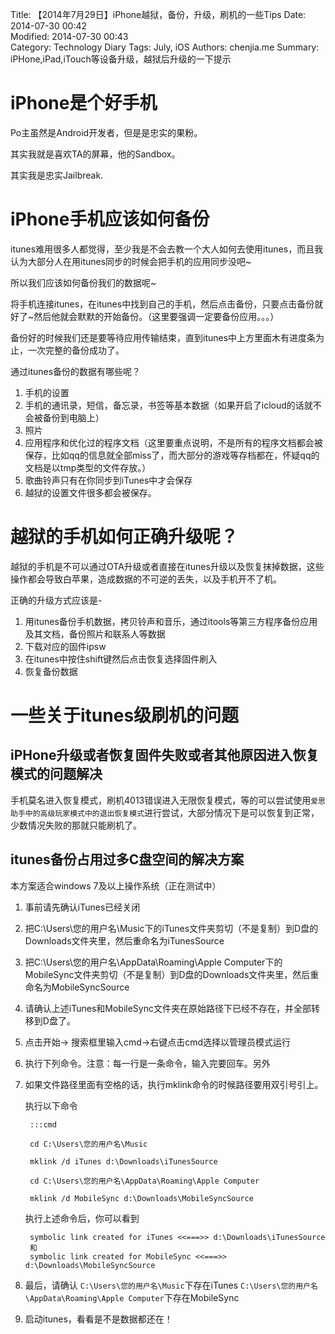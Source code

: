 Title: 【2014年7月29日】iPhone越狱，备份，升级，刷机的一些Tips
Date: 2014-07-30 00:42  
Modified: 2014-07-30 00:43  
Category: Technology Diary
Tags: July, iOS
Authors: chenjia.me
Summary: iPHone,iPad,iTouch等设备升级，越狱后升级的一下提示

# iPhone是个好手机 #
Po主虽然是Android开发者，但是是忠实的果粉。

其实我就是喜欢TA的屏幕，他的Sandbox。

其实我是忠实Jailbreak.

# iPhone手机应该如何备份 #
itunes难用很多人都觉得，至少我是不会去教一个大人如何去使用itunes，而且我认为大部分人在用itunes同步的时候会把手机的应用同步没吧~

所以我们应该如何备份我们的数据呢~

将手机连接itunes，在itunes中找到自己的手机，然后点击备份，只要点击备份就好了~然后他就会默默的开始备份。（这里要强调一定要备份应用。。。）

备份好的时候我们还是要等待应用传输结束，直到itunes中上方里面木有进度条为止，一次完整的备份成功了。

通过itunes备份的数据有哪些呢？

1. 手机的设置
2. 手机的通讯录，短信，备忘录，书签等基本数据（如果开启了icloud的话就不会被备份到电脑上）
3. 照片
4. 应用程序和优化过的程序文档（这里要重点说明，不是所有的程序文档都会被保存，比如qq的信息就全部miss了，而大部分的游戏等存档都在，怀疑qq的文档是以tmp类型的文件存放。）
5. 歌曲铃声只有在你同步到iTunes中才会保存
6. 越狱的设置文件很多都会被保存。

# 越狱的手机如何正确升级呢？ #
越狱的手机是不可以通过OTA升级或者直接在itunes升级以及恢复抹掉数据，这些操作都会导致白苹果，造成数据的不可逆的丢失，以及手机开不了机。

正确的升级方式应该是-



1. 用itunes备份手机数据，拷贝铃声和音乐，通过itools等第三方程序备份应用及其文档，备份照片和联系人等数据
2. 下载对应的固件ipsw
3. 在itunes中按住shift键然后点击恢复选择固件刷入
4. 恢复备份数据

# 一些关于itunes级刷机的问题 #

## iPHone升级或者恢复固件失败或者其他原因进入恢复模式的问题解决 ##

手机莫名进入恢复模式，刷机4013错误进入无限恢复模式，等的可以尝试使用`爱思助手中的高级玩家模式中的退出恢复模式`进行尝试，大部分情况下是可以恢复到正常，少数情况失败的那就只能刷机了。

## itunes备份占用过多C盘空间的解决方案 ##

本方案适合windows 7及以上操作系统（正在测试中）

1. 事前请先确认iTunes已经关闭
1. 把C:\Users\您的用户名\Music下的iTunes文件夹剪切（不是复制）到D盘的Downloads文件夹里，然后重命名为iTunesSource
1. 把C:\Users\您的用户名\AppData\Roaming\Apple Computer下的MobileSync文件夹剪切（不是复制）到D盘的Downloads文件夹里，然后重命名为MobileSyncSource
1. 请确认上述iTunes和MobileSync文件夹在原始路径下已经不存在，并全部转移到D盘了。
1. 点击开始-> 搜索框里输入cmd->右键点击cmd选择以管理员模式运行
1. 执行下列命令。注意：每一行是一条命令，输入完要回车。另外
1. 如果文件路径里面有空格的话，执行mklink命令的时候路径要用双引号引上。

	执行以下命令

    	:::cmd

    	cd C:\Users\您的用户名\Music

    	mklink /d iTunes d:\Downloads\iTunesSource

    	cd C:\Users\您的用户名\AppData\Roaming\Apple Computer

    	mklink /d MobileSync d:\Downloads\MobileSyncSource


	执行上述命令后，你可以看到

    	symbolic link created for iTunes <<===>> d:\Downloads\iTunesSource
		和
		symbolic link created for MobileSync <<===>> d:\Downloads\MobileSyncSource

8. 最后，请确认
`C:\Users\您的用户名\Music`下存在iTunes
`C:\Users\您的用户名\AppData\Roaming\Apple Computer`下存在MobileSync

9. 启动itunes，看看是不是数据都还在！

